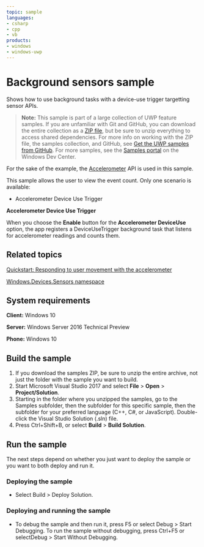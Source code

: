 ```yaml
---
topic: sample
languages:
- csharp
- cpp
- vb
products:
- windows
- windows-uwp
---
```


<!---
  category: DevicesSensorsAndPower
  samplefwlink: http://go.microsoft.com/fwlink/p/?LinkId=620509
--->

# Background sensors sample

Shows how to use background tasks with a device-use trigger targetting sensor APIs. 

> **Note:** This sample is part of a large collection of UWP feature samples. 
> If you are unfamiliar with Git and GitHub, you can download the entire collection as a 
> [ZIP file](https://github.com/Microsoft/Windows-universal-samples/archive/master.zip), but be 
> sure to unzip everything to access shared dependencies. For more info on working with the ZIP file, 
> the samples collection, and GitHub, see [Get the UWP samples from GitHub](https://aka.ms/ovu2uq). 
> For more samples, see the [Samples portal](https://aka.ms/winsamples) on the Windows Dev Center. 

For the sake of the example, the [Accelerometer](http://msdn.microsoft.com/library/windows/apps/br225687) API is used in this sample.

This sample allows the user to view the event count. Only one scenario is available:

-   Accelerometer Device Use Trigger

**Accelerometer Device Use Trigger**

When you choose the **Enable** button for the **Accelerometer DeviceUse** option, the app registers a DeviceUseTrigger background task that listens for accelerometer readings and counts them.

Related topics
--------------

[Quickstart: Responding to user movement with the accelerometer](http://msdn.microsoft.com/library/windows/apps/hh465265)

[Windows.Devices.Sensors namespace](http://go.microsoft.com/fwlink/p/?linkid=241981)

## System requirements

**Client:** Windows 10

**Server:** Windows Server 2016 Technical Preview

**Phone:** Windows 10

## Build the sample

1. If you download the samples ZIP, be sure to unzip the entire archive, not just the folder with the sample you want to build. 
2. Start Microsoft Visual Studio 2017 and select **File** \> **Open** \> **Project/Solution**.
3. Starting in the folder where you unzipped the samples, go to the Samples subfolder, then the subfolder for this specific sample, then the subfolder for your preferred language (C++, C#, or JavaScript). Double-click the Visual Studio Solution (.sln) file.
4. Press Ctrl+Shift+B, or select **Build** \> **Build Solution**.

## Run the sample

The next steps depend on whether you just want to deploy the sample or you want to both deploy and run it.

### Deploying the sample

- Select Build > Deploy Solution. 

### Deploying and running the sample

- To debug the sample and then run it, press F5 or select Debug >  Start Debugging. To run the sample without debugging, press Ctrl+F5 or selectDebug > Start Without Debugging. 
